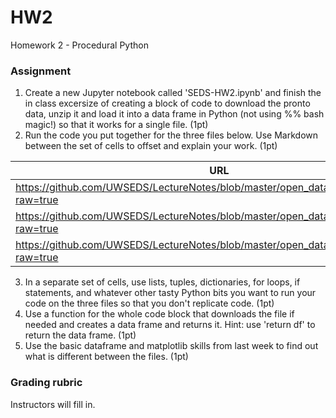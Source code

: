# HW2
Homework 2 - Procedural Python

### Assignment
1. Create a new Jupyter notebook called 'SEDS-HW2.ipynb' and finish the in class excersize of creating a block of code to download the pronto data, unzip it and load it into a data frame in Python (not using %% bash magic!) so that it works for a single file. (1pt)
2. Run the code you put together for the three files below.  Use Markdown between the set of cells to offset and explain your work. (1pt)

| URL | filename | csv_filename |
|-----|----------|--------------|
| https://github.com/UWSEDS/LectureNotes/blob/master/open_data_year_two_set1.zip?raw=true | open_data_year_two_set1.zip | 2016_trip_data_set1.csv |
| https://github.com/UWSEDS/LectureNotes/blob/master/open_data_year_two_set2.zip?raw=true | open_data_year_two_set2.zip | 2016_trip_data_set2.csv |
| https://github.com/UWSEDS/LectureNotes/blob/master/open_data_year_two_set3.zip?raw=true | open_data_year_two_set3.zip | 2016_trip_data_set3.csv |

3. In a separate set of cells, use lists, tuples, dictionaries, for loops, if statements, and whatever other tasty Python bits you want to run your code on the three files so that you don't replicate code. (1pt)
4. Use a function for the whole code block that downloads the file if needed and creates a data frame and returns it.  Hint: use 'return df' to return the data frame. (1pt)
5. Use the basic dataframe and matplotlib skills from last week to find out what is different between the files. (1pt)

### Grading rubric
Instructors will fill in.
